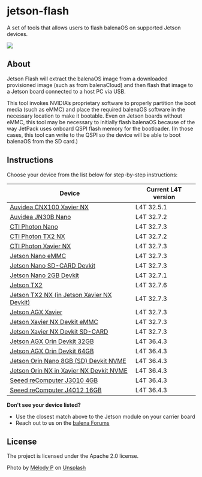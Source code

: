 # jetson-flash
A set of tools that allows users to flash balenaOS on supported Jetson devices.

<img src="flash.jpg">

## About
Jetson Flash will extract the balenaOS image from a downloaded provisioned image (such as from balenaCloud) and then flash that image to a Jetson board connected to a host PC via USB.

This tool invokes NVIDIA’s proprietary software to properly partition the boot media (such as eMMC) and place the required balenaOS software in the necessary location to make it bootable. Even on Jetson boards without eMMC, this tool may be necessary to initially flash balenaOS because of the way JetPack uses onboard QSPI flash memory for the bootloader. (In those cases, this tool can write to the QSPI so the device will be able to boot balenaOS from the SD card.)

## Instructions

Choose your device from the list below for step-by-step instructions:

|Device | Current L4T version |
|-------|---------------------|
|[Auvidea CNX100 Xavier NX](./docs/cnx100-xavier-nx.md) | L4T 32.5.1 |
|[Auvidea JN30B Nano](./docs/jn30b-nano.md) | L4T 32.7.2  |
|[CTI Photon Nano](./docs/photon-nano.md) | L4T 32.7.3 |
|[CTI Photon TX2 NX](./docs/photon-tx2-nx.md) | L4T 32.7.2 |
|[CTI Photon Xavier NX](./docs/photon-xavier-nx.md) | L4T 32.7.3 |
|[Jetson Nano eMMC](./docs/jetson-nano-emmc.md) | L4T 32.7.3 |
|[Jetson Nano SD-CARD Devkit](./docs/jetson-nano.md) | L4T 32.7.3 |
|[Jetson Nano 2GB Devkit](./docs/jetson-nano-2gb-devkit.md) | L4T 32.7.1 |
|[Jetson TX2](./docs/jetson-tx2.md) | L4T 32.7.6 |
|[Jetson TX2 NX (in Jetson Xavier NX Devkit)](./docs/jetson-tx2-nx-devkit.md) | L4T 32.7.3 |
|[Jetson AGX Xavier](./docs/jetson-xavier.md) | L4T 32.7.3 |
|[Jetson Xavier NX Devkit eMMC](./docs/jetson-xavier-nx-devkit-emmc.md) | L4T 32.7.3 |
|[Jetson Xavier NX Devkit SD-CARD](./docs/jetson-xavier-nx-devkit.md) | L4T 32.7.3 |
|[Jetson AGX Orin Devkit 32GB](./docs/jetson-agx-orin-devkit.md) | L4T 36.4.3 |
|[Jetson AGX Orin Devkit 64GB](./docs/jetson-agx-orin-devkit-64gb.md) | L4T 36.4.3 |
|[Jetson Orin Nano 8GB (SD) Devkit NVME](./docs/jetson-orin-nano-devkit-nvme.md) | L4T 36.4.3 |
|[Jetson Orin NX in Xavier NX Devkit NVME](./docs/jetson-orin-nx-xavier-nx-devkit.md) | L4T 36.4.3 |
|[Seeed reComputer J3010 4GB](./docs/jetson-orin-nano-seeed-j3010.md) | L4T 36.4.3 |
|[Seeed reComputer J4012 16GB](./docs/jetson-orin-nx-seeed-j4012.md) | L4T 36.4.3 |

**Don't see your device listed?**
- Use the closest match above to the Jetson module on your carrier board
- Reach out to us on the [balena Forums](https://forums.balena.io/c/share-questions-or-issues-about-balena-jetson-flash-which-is-a-tool-that-allows-users-to-flash-balenaos-on-nvidia-jetson-devices/95)
  
License
-------

The project is licensed under the Apache 2.0 license.

Photo by <a href="https://unsplash.com/@melodyp?utm_content=creditCopyText&utm_medium=referral&utm_source=unsplash">Mélody P</a> on <a href="https://unsplash.com/photos/thunder-through-field-wFN9B3s_iik?utm_content=creditCopyText&utm_medium=referral&utm_source=unsplash">Unsplash</a>


